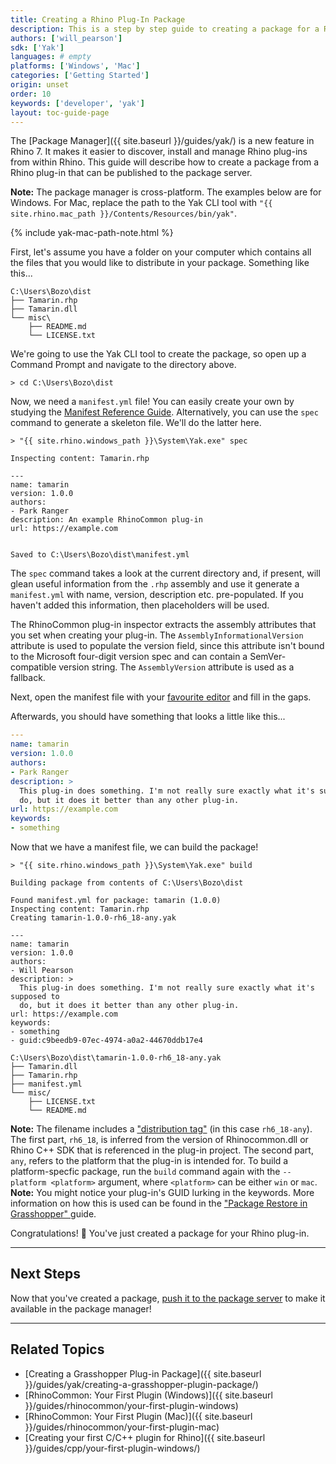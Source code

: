 ```yaml
---
title: Creating a Rhino Plug-In Package
description: This is a step by step guide to creating a package for a Rhino plug-in (.rhp).
authors: ['will_pearson']
sdk: ['Yak']
languages: # empty
platforms: ['Windows', 'Mac']
categories: ['Getting Started']
origin: unset
order: 10
keywords: ['developer', 'yak']
layout: toc-guide-page
---
```


The [Package Manager]({{ site.baseurl }}/guides/yak/) is a new feature in Rhino 7. It makes it easier to discover, install and manage Rhino plug-ins from within Rhino. This guide will describe how to create a package from a Rhino plug-in that can be published to the package server.

<div class="alert alert-info" role="alert">
<strong>Note:</strong> The package manager is cross-platform. The examples below are for Windows.
For Mac, replace the path to the Yak CLI tool with
<code>"{{ site.rhino.mac_path }}/Contents/Resources/bin/yak"</code>.
</div>

{% include yak-mac-path-note.html %}

First, let's assume you have a folder on your computer which contains all the
files that you would like to distribute in your package. Something like this...

```commandline
C:\Users\Bozo\dist
├── Tamarin.rhp
├── Tamarin.dll
└── misc\
    ├── README.md
    └── LICENSE.txt
```

We're going to use the Yak CLI tool to create the package, so open up a Command
Prompt and navigate to the directory above.

```commandline
> cd C:\Users\Bozo\dist
```

Now, we need a `manifest.yml` file! You can easily create your own by studying
the [Manifest Reference Guide](../the-package-manifest). Alternatively, you can use the `spec`
command to generate a skeleton file. We'll do the latter here.

```commandline
> "{{ site.rhino.windows_path }}\System\Yak.exe" spec

Inspecting content: Tamarin.rhp

---
name: tamarin
version: 1.0.0
authors:
- Park Ranger
description: An example RhinoCommon plug-in
url: https://example.com


Saved to C:\Users\Bozo\dist\manifest.yml
```

The `spec` command takes a look at the current directory and, if present, will
glean useful information from the `.rhp` assembly and use it generate a
`manifest.yml` with name, version, description etc. pre-populated. If you haven't
added this information, then placeholders will be used.

The RhinoCommon plug-in inspector extracts the assembly attributes that you set
when creating your plug-in. The `AssemblyInformationalVersion` attribute is used
to populate the version field, since this attribute isn't bound to the Microsoft
four-digit version spec and can contain a SemVer-compatible version string. The
`AssemblyVersion` attribute is used as a fallback.

Next, open the manifest file with your [favourite editor](https://code.visualstudio.com)
and fill in the gaps.

Afterwards, you should have something that looks a little like this...

```yaml
---
name: tamarin
version: 1.0.0
authors:
- Park Ranger
description: >
  This plug-in does something. I'm not really sure exactly what it's supposed to
  do, but it does it better than any other plug-in.
url: https://example.com
keywords:
- something
```

Now that we have a manifest file, we can build the package!

```commandline
> "{{ site.rhino.windows_path }}\System\Yak.exe" build

Building package from contents of C:\Users\Bozo\dist

Found manifest.yml for package: tamarin (1.0.0)
Inspecting content: Tamarin.rhp
Creating tamarin-1.0.0-rh6_18-any.yak

---
name: tamarin
version: 1.0.0
authors:
- Will Pearson
description: >
  This plug-in does something. I'm not really sure exactly what it's supposed to
  do, but it does it better than any other plug-in.
url: https://example.com
keywords:
- something
- guid:c9beedb9-07ec-4974-a0a2-44670ddb17e4

C:\Users\Bozo\dist\tamarin-1.0.0-rh6_18-any.yak
├── Tamarin.dll
├── Tamarin.rhp
├── manifest.yml
└── misc/
    ├── LICENSE.txt
    └── README.md
```

<div class="alert alert-info" role="alert">
<strong>Note:</strong> The filename includes a <a href="../the-anatomy-of-a-package#distributions" class="alert-link">"distribution tag"</a> (in this case <code>rh6_18-any</code>). The first part, <code>rh6_18</code>, is inferred from the version of Rhinocommon.dll or Rhino C++ SDK that is referenced in the plug-in project. The second part, <code>any</code>, refers to the platform that the plug-in is intended for. To build a platform-specfic package, run the <code>build</code> command again with the <code>--platform &lt;platform&gt;</code> argument, where <code>&lt;platform&gt;</code> can be either <code>win</code> or <code>mac</code>.
</div>

<div class="alert alert-info" role="alert">
<strong>Note:</strong> You might notice your plug-in's GUID lurking in the
keywords. More information on how this is used can be found in the
<a href="../package-restore-in-grasshopper" class="alert-link">"Package Restore in Grasshopper"
</a> guide.
</div>

Congratulations! 🙌 You've just created a package for your Rhino plug-in.

---

## Next Steps

Now that you've created a package, [push it to the package server](../pushing-a-package-to-the-server) to make it
available in the package manager!

---

## Related Topics

- [Creating a Grasshopper Plug-in Package]({{ site.baseurl }}/guides/yak/creating-a-grasshopper-plugin-package/)
- [RhinoCommon: Your First Plugin (Windows)]({{ site.baseurl }}/guides/rhinocommon/your-first-plugin-windows)
- [RhinoCommon: Your First Plugin (Mac)]({{ site.baseurl }}/guides/rhinocommon/your-first-plugin-mac)
- [Creating your first C/C++ plugin for Rhino]({{ site.baseurl }}/guides/cpp/your-first-plugin-windows/)
